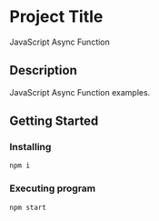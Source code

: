 # Project Title

JavaScript Async Function

## Description

JavaScript Async Function examples.

## Getting Started

### Installing

```
npm i
```

### Executing program

```
npm start
```